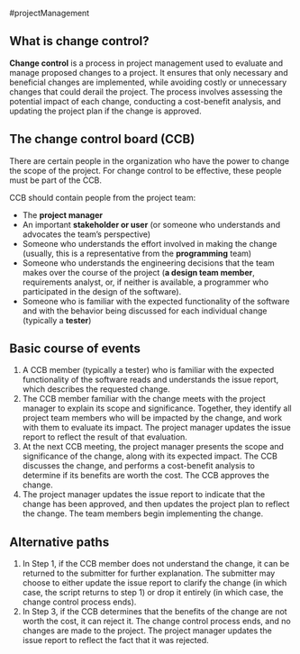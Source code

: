 #projectManagement 

## What is change control?
**Change control** is a process in project management used to evaluate and manage proposed changes to a project. It ensures that only necessary and beneficial changes are implemented, while avoiding costly or unnecessary changes that could derail the project. 
The process involves assessing the potential impact of each change, conducting a cost-benefit analysis, and updating the project plan if the change is approved.

## The change control board (CCB)
There are certain people in the organization who have the power to change the scope of the project. For change control to be effective, these people must be part of the CCB.

CCB should contain people from the project team:
- The **project manager**
- An important **stakeholder or user** (or someone who understands and advocates the team’s perspective)
- Someone who understands the effort involved in making the change (usually, this is a representative from the **programming** team)
- Someone who understands the engineering decisions that the team makes over the course of the project (**a design team member**, requirements analyst, or, if neither is available, a programmer who participated in the design of the software).
- Someone who is familiar with the expected functionality of the software and with the behavior being discussed for each individual change (typically a **tester**)

## Basic course of events

1. A CCB member (typically a tester) who is familiar with the expected functionality of the software reads and understands the issue report, which describes the requested change.
2. The CCB member familiar with the change meets with the project manager to explain its scope and significance. Together, they identify all project team members who will be impacted by the change, and work with them to evaluate its impact. The project manager updates the issue report to reflect the result of that evaluation.
3. At the next CCB meeting, the project manager presents the scope and significance of the change, along with its expected impact. The CCB discusses the change, and performs a cost-benefit analysis to determine if its benefits are worth the cost. The CCB approves the change.
4. The project manager updates the issue report to indicate that the change has been approved, and then updates the project plan to reflect the change. The team members begin implementing the change.
## Alternative paths 
1. In Step 1, if the CCB member does not understand the change, it can be returned to the submitter for further explanation. The submitter may choose to either update the issue report to clarify the change (in which case, the script returns to step 1) or drop it entirely (in which case, the change control process ends).
2. In Step 3, if the CCB determines that the benefits of the change are not worth the cost, it can reject it. The change control process ends, and no changes are made to the project. The project manager updates the issue report to reflect the fact that it was rejected.
